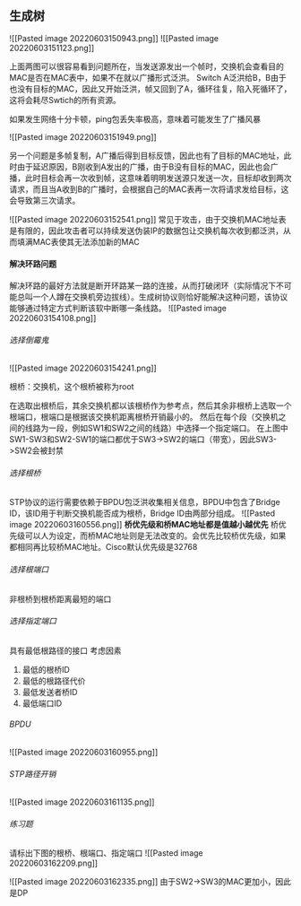 ## 生成树
![[Pasted image 20220603150943.png]]
![[Pasted image 20220603151123.png]]

上面两图可以很容易看到问题所在，当发送源发出一个帧时，交换机会查看目的MAC是否在MAC表中，如果不在就以广播形式泛洪。
Switch A泛洪给B，B由于也没有目标的MAC，因此又开始泛洪，帧又回到了A，循环往复，陷入死循环了，这将会耗尽Swtich的所有资源。

如果发生网络十分卡顿，ping包丢失率极高，意味着可能发生了广播风暴

![[Pasted image 20220603151949.png]]

另一个问题是多帧复制，A广播后得到目标反馈，因此也有了目标的MAC地址，此时由于延迟原因，B刚收到A发出的广播，由于B没有目标的MAC，因此也会广播，此时目标会再一次收到帧，这意味着明明发送源只发送一次，目标却收到两次请求，而且当A收到B的广播时，会根据自己的MAC表再一次将请求发给目标，这会导致第三次请求。

![[Pasted image 20220603152541.png]]
常见于攻击，由于交换机MAC地址表是有限的，因此攻击者可以持续发送伪装IP的数据包让交换机每次收到都泛洪，从而填满MAC表使其无法添加新的MAC

#### 解决环路问题
解决环路的最好方法就是断开环路某一路的连接，从而打破闭环（实际情况下不可能总叫一个人蹲在交换机旁边拔线）。生成树协议则恰好能解决这种问题，该协议能够通过特定方式判断该软中断哪一条线路。
![[Pasted image 20220603154108.png]]

###### 选择倒霉鬼
![[Pasted image 20220603154241.png]]

根桥：交换机，这个根桥被称为root

在选取出根桥后，其余交换机都以该根桥作为参考点，然后其余非根桥上选取一个根端口，根端口是根据该交换机距离根桥开销最小的。
然后在每个段（交换机之间的线路为一段，例如SW1和SW2之间的线路）中选择一个指定端口。
在上图中SW1-SW3和SW2-SW1的端口都优于SW3->SW2的端口（带宽），因此SW3->SW2会被封禁


###### 选择根桥
STP协议的运行需要依赖于BPDU包泛洪收集相关信息，BPDU中包含了Bridge ID，该ID用于判断交换机能否成为根桥，Bridge ID由两部分组成。
![[Pasted image 20220603160556.png]]
**桥优先级和桥MAC地址都是值越小越优先**
桥优先级可以人为设定，而桥MAC地址则是无法改变的。会优先比较桥优先级，如果都相同再比较桥MAC地址。Cisco默认优先级是32768

###### 选择根端口
非根桥到根桥距离最短的端口

###### 选择指定端口
具有最低根路径的接口
考虑因素
1. 最低的根桥ID
2. 最低的根路径代价
3. 最低发送者桥ID
4. 最低端口ID

###### BPDU
![[Pasted image 20220603160955.png]]

###### STP路径开销
![[Pasted image 20220603161135.png]]

###### 练习题
请标出下图的根桥、根端口、指定端口
![[Pasted image 20220603162209.png]]

![[Pasted image 20220603162335.png]]
由于SW2->SW3的MAC更加小，因此是DP